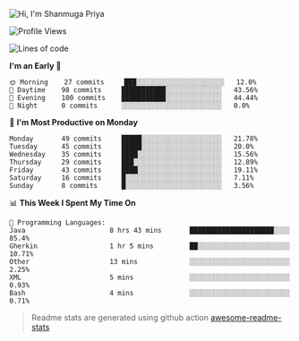 ![Hi, I'm Shanmuga Priya](https://user-images.githubusercontent.com/11372997/114503533-1a245100-9c4b-11eb-84a1-8417915a46ba.gif)

<!--START_SECTION:waka-->
![Profile Views](http://img.shields.io/badge/Profile%20Views-164-blue)

![Lines of code](https://img.shields.io/badge/From%20Hello%20World%20I%27ve%20Written-4.2%20million%20lines%20of%20code-blue)

**I'm an Early 🐤** 

```text
🌞 Morning    27 commits     ███░░░░░░░░░░░░░░░░░░░░░░   12.0% 
🌆 Daytime    98 commits     ███████████░░░░░░░░░░░░░░   43.56% 
🌃 Evening    100 commits    ███████████░░░░░░░░░░░░░░   44.44% 
🌙 Night      0 commits      ░░░░░░░░░░░░░░░░░░░░░░░░░   0.0%

```
📅 **I'm Most Productive on Monday** 

```text
Monday       49 commits     █████░░░░░░░░░░░░░░░░░░░░   21.78% 
Tuesday      45 commits     █████░░░░░░░░░░░░░░░░░░░░   20.0% 
Wednesday    35 commits     ████░░░░░░░░░░░░░░░░░░░░░   15.56% 
Thursday     29 commits     ███░░░░░░░░░░░░░░░░░░░░░░   12.89% 
Friday       43 commits     ████░░░░░░░░░░░░░░░░░░░░░   19.11% 
Saturday     16 commits     █░░░░░░░░░░░░░░░░░░░░░░░░   7.11% 
Sunday       8 commits      █░░░░░░░░░░░░░░░░░░░░░░░░   3.56%

```


📊 **This Week I Spent My Time On** 

```text
💬 Programming Languages: 
Java                     8 hrs 43 mins       █████████████████████░░░░   85.4% 
Gherkin                  1 hr 5 mins         ██░░░░░░░░░░░░░░░░░░░░░░░   10.71% 
Other                    13 mins             ░░░░░░░░░░░░░░░░░░░░░░░░░   2.25% 
XML                      5 mins              ░░░░░░░░░░░░░░░░░░░░░░░░░   0.93% 
Bash                     4 mins              ░░░░░░░░░░░░░░░░░░░░░░░░░   0.71%

```


<!--END_SECTION:waka-->
> Readme stats are generated using github action [awesome-readme-stats](https://github.com/anmol098/waka-readme-stats)
<!--
**Shanmugapriya03/Shanmugapriya03** is a ✨ _special_ ✨ repository because its `README.md` (this file) appears on your GitHub profile.

Here are some ideas to get you started:

- 🔭 I’m currently working on ...
- 🌱 I’m currently learning ...
- 👯 I’m looking to collaborate on ...
- 🤔 I’m looking for help with ...
- 💬 Ask me about ...
- 📫 How to reach me: ...
- 😄 Pronouns: ...
- ⚡ Fun fact: ...
-->
